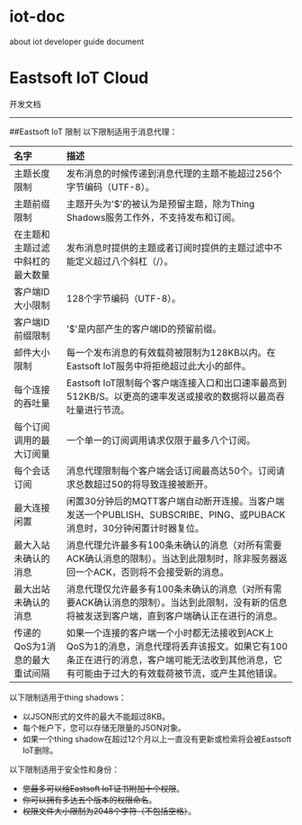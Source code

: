 # iot-doc
about iot developer guide document
# Eastsoft IoT Cloud

开发文档

---

##<a name="limits"/>Eastsoft IoT 限制
以下限制适用于消息代理：

| 名字   | 描述          |
|   :-------------------   | :------------------   |
| 主题长度限制 | 发布消息的时候传递到消息代理的主题不能超过256个字节编码（UTF-8）。|
| 主题前缀限制 | 主题开头为'\$'的被认为是预留主题，除为Thing Shadows服务工作外，不支持发布和订阅。  |
| 在主题和主题过滤中斜杠的最大数量    | 发布消息时提供的主题或者订阅时提供的主题过滤中不能定义超过八个斜杠（/）。|
| 客户端ID大小限制     | 128个字节编码（UTF-8）。|
| 客户端ID前缀限制     | '$'是内部产生的客户端ID的预留前缀。|
| 邮件大小限制         | 每一个发布消息的有效载荷被限制为128KB以内。在Eastsoft IoT服务中将拒绝超过此大小的邮件。     |
| 每个连接的吞吐量	   | Eastsoft IoT限制每个客户端连接入口和出口速率最高到512KB/S。以更高的速率发送或接收的数据将以最高吞吐量进行节流。|
| 每个订阅调用的最大订阅量     | 一个单一的订阅调用请求仅限于最多八个订阅。     |
| 每个会话订阅	| 消息代理限制每个客户端会话订阅最高达50个。订阅请求总数超过50的将导致连接被断开。|
| 最大连接闲置	| 闲置30分钟后的MQTT客户端自动断开连接。当客户端发送一个PUBLISH、SUBSCRIBE、PING、或PUBACK消息时，30分钟闲置计时器复位。|
| 最大入站未确认的消息		| 消息代理允许最多有100条未确认的消息（对所有需要ACK确认消息的限制）。当达到此限制时，除非服务器返回一个ACK，否则将不会接受新的消息。|
| 最大出站未确认的消息    | 消息代理仅允许最多有100条未确认的消息（对所有需要ACK确认消息的限制）。当达到此限制，没有新的信息将被发送到客户端，直到客户端确认正在进行的消息。|
| 传递的QoS为1消息的最大重试间隔 | 如果一个连接的客户端一个小时都无法接收到ACK上QoS为1的消息，消息代理将丢弃该报文。如果它有100条正在进行的消息，客户端可能无法收到其他消息，它有可能由于过大的有效载荷被节流，或产生其他错误。|

以下限制适用于thing shadows：

* 以JSON形式的文件的最大不能超过8KB。
* 每个帐户下，您可以存储无限量的JSON对象。
* 如果一个thing shadow在超过12个月以上一直没有更新或检索将会被Eastsoft IoT删除。  

以下限制适用于安全性和身份：

* ~~您最多可以给Eastsoft IoT证书附加十个权限~~。
* ~~你可以拥有多达五个版本的权限命名~~。
* ~~权限文件大小限制为2048个字符（不包括空格）~~。



